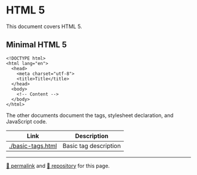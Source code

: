 # HTML 5

This document covers HTML 5.

## Minimal HTML 5

```
<!DOCTYPE html>
<html lang="en">
  <head>
    <meta charset="utf-8">
    <title>Title</title>
  </head>
  <body>
    <!-- Content -->
  </body>
</html>
```

The other documents document the tags, stylesheet declaration, and JavaScript code.

| Link | Description |
| --- | --- |
| [./basic-tags.html](./basic-tags.html) | Basic tag description |

<hr>

[&#128279; permalink](https://psb-david-petty.github.io/www-tutorial/doc/) and [&#128297; repository](https://github.com/psb-david-petty/www-tutorial/) for this page.